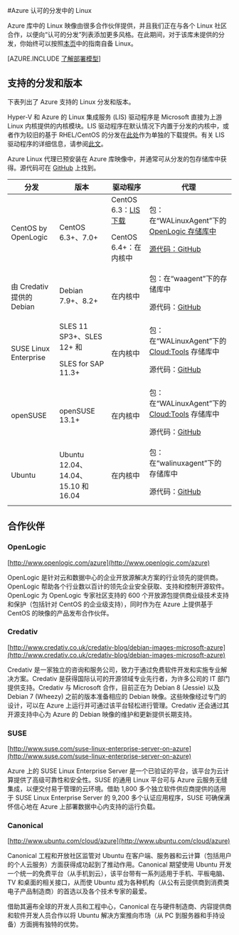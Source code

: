 <properties
	pageTitle="Linux 的认可分发 | Azure"
	description="了解 Azure 认可的分发中的 Linux，包括 Ubuntu、OpenLogic、Oracle 和 SUSE 的指南。"
	services="virtual-machines"
	documentationCenter=""
	authors="szarkos"
	manager="timlt"
	editor="tysonn"
	tags="azure-service-management,azure-resource-manager"
	/>

<tags
	ms.service="virtual-machines-linux"
	ms.date="03/25/2016"
	wacn.date="05/24/2016"/>



#Azure 认可的分发中的 Linux

Azure 库中的 Linux 映像由很多合作伙伴提供，并且我们正在与各个 Linux 社区合作，以便向“认可的分发”列表添加更多风格。在此期间，对于该库未提供的分发，你始终可以按照[本页](/documentation/articles/virtual-machines-linux-classic-create-upload-vhd/)中的指南自备 Linux。

[AZURE.INCLUDE [了解部署模型](../includes/learn-about-deployment-models-both-include.md)]


## 支持的分发和版本 ##

下表列出了 Azure 支持的 Linux 分发和版本。

Hyper-V 和 Azure 的 Linux 集成服务 (LIS) 驱动程序是 Microsoft 直接为上游 Linux 内核提供的内核模块。LIS 驱动程序在默认情况下内置于分发的内核中，或者作为较旧的基于 RHEL/CentOS 的分发在[此处](http://go.microsoft.com/fwlink/?LinkID=403033&clcid=0x409)作为单独的下载提供。有关 LIS 驱动程序的详细信息，请参阅[此文](/documentation/articles/virtual-machines-linux-create-upload-generic/#linux-kernel-requirements)。

Azure Linux 代理已预安装在 Azure 库映像中，并通常可从分发的包存储库中获得。源代码可在 [GitHub](https://github.com/azure/walinuxagent) 上找到。

分发|版本|驱动程序|代理
---|---|---|---
CentOS by OpenLogic |CentOS 6.3+、7.0+| CentOS 6.3：[LIS 下载](http://go.microsoft.com/fwlink/?LinkID=403033&clcid=0x409)<p>CentOS 6.4+：在内核中|包：在“WALinuxAgent”下的 <a href="http://olcentgbl.trafficmanager.net/openlogic/6/openlogic/x86_64/RPMS/">OpenLogic 存储库中<p><p>源代码：[GitHub](https://github.com/Azure/WALinuxAgent)
由 Credativ 提供的 Debian |Debian 7.9+、8.2+|在内核中|包：在“waagent”下的存储库中<p><p>源代码：[GitHub](https://github.com/Azure/WALinuxAgent)
SUSE Linux Enterprise |SLES 11 SP3+、SLES 12+ 和 <p><p> SLES for SAP 11.3+ |在内核中|包：在“WALinuxAgent”下的 [Cloud:Tools](https://build.opensuse.org/project/show/Cloud:Tools) 存储库中<p><p>源代码：[GitHub](http://go.microsoft.com/fwlink/p/?LinkID=250998)
openSUSE |openSUSE 13.1+|在内核中|包：在“WALinuxAgent”下的 [Cloud:Tools](https://build.opensuse.org/project/show/Cloud:Tools) 存储库中<p><p>源代码：[GitHub](https://github.com/Azure/WALinuxAgent)
Ubuntu|Ubuntu 12.04、14.04、15.10 和 16.04|在内核中|包：在“walinuxagent”下的存储库中<p><p>源代码：[GitHub](https://github.com/Azure/WALinuxAgent)
## 合作伙伴

### OpenLogic
[http://www.openlogic.com/azure](http://www.openlogic.com/azure)

OpenLogic 是针对云和数据中心的企业开放源解决方案的行业领先的提供商。OpenLogic 帮助各个行业数以百计的领先企业安全获取、支持和控制开源软件。OpenLogic 为 OpenLogic 专家社区支持的 600 个开放源包提供商业级技术支持和保护（包括针对 CentOS 的企业级支持），同时作为在 Azure 上提供基于 CentOS 的映像的产品发布合作伙伴。

### Credativ
[http://www.credativ.co.uk/credativ-blog/debian-images-microsoft-azure](http://www.credativ.co.uk/credativ-blog/debian-images-microsoft-azure)

Credativ 是一家独立的咨询和服务公司，致力于通过免费软件开发和实施专业解决方案。Credativ 是获得国际认可的开源领域专业先行者，为许多公司的 IT 部门提供支持。Credativ 与 Microsoft 合作，目前正在为 Debian 8 (Jessie) 以及 Debian 7 (Wheezy) 之前的版本准备相应的 Debian 映像。这些映像经过专门的设计，可以在 Azure 上运行并可通过该平台轻松进行管理。Credativ 还会通过其开源支持中心为 Azure 的 Debian 映像的维护和更新提供长期支持。

### SUSE
[http://www.suse.com/suse-linux-enterprise-server-on-azure](http://www.suse.com/suse-linux-enterprise-server-on-azure)

Azure 上的 SUSE Linux Enterprise Server 是一个已验证的平台，该平台为云计算提供了高级可靠性和安全性。SUSE 的通用 Linux 平台可与 Azure 云服务无缝集成，以便交付易于管理的云环境。借助 1,800 多个独立软件供应商提供的适用于 SUSE Linux Enterprise Server 的 9,200 多个认证应用程序，SUSE 可确保满怀信心地在 Azure 上部署数据中心内支持的运行负载。

### Canonical
[http://www.ubuntu.com/cloud/azure](http://www.ubuntu.com/cloud/azure)

Canonical 工程和开放社区监管对 Ubuntu 在客户端、服务器和云计算（包括用户的个人云服务）方面获得成功起到了推动作用。Canonical 期望使用 Ubuntu 开发一个统一的免费平台（从手机到云），该平台带有一系列适用于手机、平板电脑、TV 和桌面的相关接口，从而使 Ubuntu 成为各种机构（从公有云提供商到消费类电子产品制造商）的首选以及各个技术专家的最爱。

借助其遍布全球的开发人员和工程中心，Canonical 在与硬件制造商、内容提供商和软件开发人员合作以将 Ubuntu 解决方案推向市场（从 PC 到服务器和手持设备）方面拥有独特的优势。

<!---HONumber=Mooncake_0118_2016-->